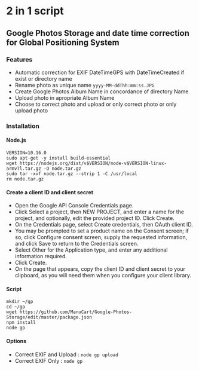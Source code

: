 # 2 in 1 script
## Google Photos Storage and date time correction for Global Positioning System
### Features
* Automatic correction for EXIF DateTimeGPS with DateTimeCreated if exist or directory name
* Rename photo as unique name ````yyyy-MM-ddThh:mm:ss.JPG````
* Create Google Photos Album Name in concordance of directory Name
* Upload photo in apropriate Album Name 
* Choose to correct photo and upload or only correct photo or only upload photo
 
### Installation
#### Node.js
````
VERSION=10.16.0
sudo apt-get -y install build-essential
wget https://nodejs.org/dist/v$VERSION/node-v$VERSION-linux-armv7l.tar.gz -O node.tar.gz
sudo tar -xvf node.tar.gz --strip 1 -C /usr/local
rm node.tar.gz
````

#### Create a client ID and client secret
* Open the Google API Console Credentials page.
* Click Select a project, then NEW PROJECT, and enter a name for the project, and optionally, edit the provided project ID. Click Create.
* On the Credentials page, select Create credentials, then OAuth client ID.
* You may be prompted to set a product name on the Consent screen; if so, click Configure consent screen, supply the requested information, and click Save to return to the Credentials screen.
* Select Other for the Application type, and enter any additional information required.
* Click Create.
* On the page that appears, copy the client ID and client secret to your clipboard, as you will need them when you configure your client library.

#### Script
````
mkdir ~/gp
cd ~/gp
wget https://github.com/ManuCart/Google-Photos-Storage/edit/master/package.json
npm install
node gp
````

#### Options
* Correct EXIF and Upload : ````node gp upload````
* Correct EXIF Only : ````node gp````

